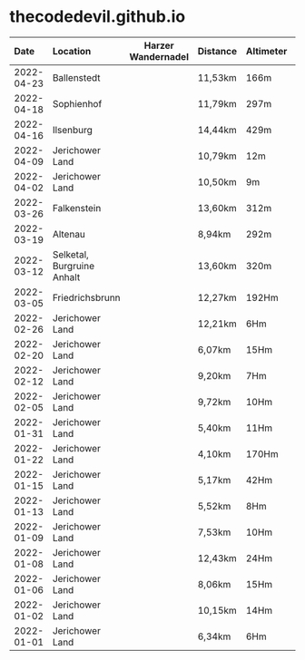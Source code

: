 # thecodedevil.github.io

|Date      |Location                  |Harzer Wandernadel|Distance |Altimeter|Duration|
|:---------|:-------------------------|------------------|:--------|:--------|:-------|
|2022-04-23|Ballenstedt               |                  |11,53km  |166m     |03:26h  |
|2022-04-18|Sophienhof                |                  |11,79km  |297m     |03:21h  |
|2022-04-16|Ilsenburg                 |                  |14,44km  |429m     |04:24h  |
|2022-04-09|Jerichower Land           |                  |10,79km  |12m      |02:35h  |
|2022-04-02|Jerichower Land           |                  |10,50km  |9m       |02:35h  |
|2022-03-26|Falkenstein               |                  |13,60km  |312m     |04:16h  |
|2022-03-19|Altenau                   |                  |8,94km   |292m     |02:35h  |
|2022-03-12|Selketal, Burgruine Anhalt|                  |13,60km  |320m     |03:46h  |
|2022-03-05|Friedrichsbrunn           |                  |12,27km  |192Hm    |03:16h  |
|2022-02-26|Jerichower Land           |                  |12,21km  |6Hm      |03:05h  |
|2022-02-20|Jerichower Land           |                  |6,07km   |15Hm     |01:32h  |
|2022-02-12|Jerichower Land           |                  |9,20km   |7Hm      |02:22h  |
|2022-02-05|Jerichower Land           |                  |9,72km   |10Hm     |02:21h  |
|2022-01-31|Jerichower Land           |                  |5,40km   |11Hm     |01:19h  |
|2022-01-22|Jerichower Land           |                  |4,10km   |170Hm    |01:11h  |
|2022-01-15|Jerichower Land           |                  |5,17km   |42Hm     |01:50h  |
|2022-01-13|Jerichower Land           |                  |5,52km   |8Hm      |01:20h  |
|2022-01-09|Jerichower Land           |                  |7,53km   |10Hm     |01:43h  |
|2022-01-08|Jerichower Land           |                  |12,43km  |24Hm     |02:55h  |
|2022-01-06|Jerichower Land           |                  |8,06km   |15Hm     |01:55h  |
|2022-01-02|Jerichower Land           |                  |10,15km  |14Hm     |02:28h  |
|2022-01-01|Jerichower Land           |                  |6,34km   |6Hm      |01:28h  |

